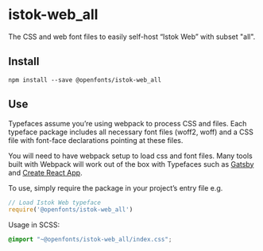 
# istok-web_all

The CSS and web font files to easily self-host “Istok Web” with subset "all".

## Install

`npm install --save @openfonts/istok-web_all`

## Use

Typefaces assume you’re using webpack to process CSS and files. Each typeface
package includes all necessary font files (woff2, woff) and a CSS file with
font-face declarations pointing at these files.

You will need to have webpack setup to load css and font files. Many tools built
with Webpack will work out of the box with Typefaces such as [Gatsby](https://github.com/gatsbyjs/gatsby)
and [Create React App](https://github.com/facebookincubator/create-react-app).

To use, simply require the package in your project’s entry file e.g.

```javascript
// Load Istok Web typeface
require('@openfonts/istok-web_all')
```

Usage in SCSS:
```scss
@import "~@openfonts/istok-web_all/index.css";
```
